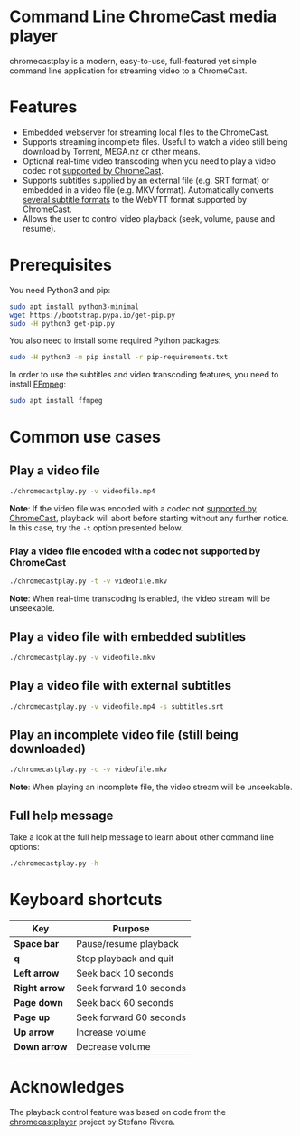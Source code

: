 # Command Line ChromeCast media player

chromecastplay is a modern, easy-to-use, full-featured yet simple command line
application for streaming video to a ChromeCast.


# Features

 * Embedded webserver for streaming local files to the ChromeCast.
 * Supports streaming incomplete files. Useful to watch a video still being download by Torrent, MEGA.nz or other means.
 * Optional real-time video transcoding when you need to play a video codec not [supported by ChromeCast](https://developers.google.com/cast/docs/media).
 * Supports subtitles supplied by an external file (e.g. SRT format) or embedded in a video file (e.g. MKV format). Automatically converts [several subtitle formats](https://trac.ffmpeg.org/wiki/ExtractSubtitles) to the WebVTT format supported by ChromeCast.
 * Allows the user to control video playback (seek, volume, pause and resume).


# Prerequisites

You need Python3 and pip:

```bash
sudo apt install python3-minimal
wget https://bootstrap.pypa.io/get-pip.py
sudo -H python3 get-pip.py
```

You also need to install some required Python packages:

```bash
sudo -H python3 -m pip install -r pip-requirements.txt
```

In order to use the subtitles and video transcoding features, you need to install [FFmpeg](http://www.ffmpeg.org):

```bash
sudo apt install ffmpeg
```


# Common use cases

## Play a video file

```bash
./chromecastplay.py -v videofile.mp4
```

**Note**: If the video file was encoded with a codec not
[supported by ChromeCast](https://developers.google.com/cast/docs/media),
playback will abort before starting without any further notice. In this case,
try the `-t` option presented below.

### Play a video file encoded with a codec not supported by ChromeCast

```bash
./chromecastplay.py -t -v videofile.mkv
```

**Note**: When real-time transcoding is enabled, the video stream will
be unseekable.

## Play a video file with embedded subtitles

```bash
./chromecastplay.py -v videofile.mkv
```

## Play a video file with external subtitles

```bash
./chromecastplay.py -v videofile.mp4 -s subtitles.srt
```

## Play an incomplete video file (still being downloaded)

```bash
./chromecastplay.py -c -v videofile.mkv
```

**Note**: When playing an incomplete file, the video stream will
be unseekable.

## Full help message

Take a look at the full help message to learn about other command line options:

```bash
./chromecastplay.py -h
```


# Keyboard shortcuts

| Key             | Purpose                 |
|-----------------|-------------------------|
| **Space bar**   | Pause/resume playback   |
| **q**           | Stop playback and quit  |
| **Left arrow**  | Seek back 10 seconds    |
| **Right arrow** | Seek forward 10 seconds |
| **Page down**   | Seek back 60 seconds    |
| **Page up**     | Seek forward 60 seconds |
| **Up arrow**    | Increase volume         |
| **Down arrow**  | Decrease volume         |


# Acknowledges

The playback control feature was based on code from the
[chromecastplayer](https://github.com/stefanor/chromecastplayer/)
project by Stefano Rivera.
